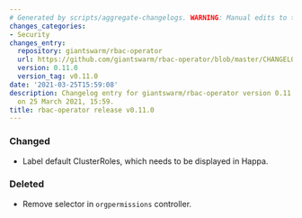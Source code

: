 ```yaml
---
# Generated by scripts/aggregate-changelogs. WARNING: Manual edits to this files will be overwritten.
changes_categories:
- Security
changes_entry:
  repository: giantswarm/rbac-operator
  url: https://github.com/giantswarm/rbac-operator/blob/master/CHANGELOG.md#0110---2021-03-25
  version: 0.11.0
  version_tag: v0.11.0
date: '2021-03-25T15:59:08'
description: Changelog entry for giantswarm/rbac-operator version 0.11.0, published
  on 25 March 2021, 15:59.
title: rbac-operator release v0.11.0
---
```


### Changed
- Label default ClusterRoles, which needs to be displayed in Happa.
### Deleted
- Remove selector in `orgpermissions` controller.
